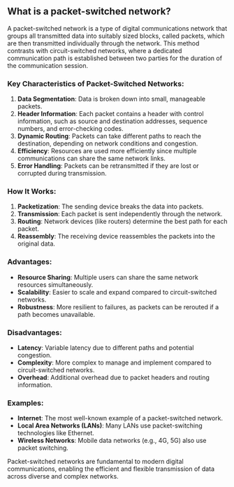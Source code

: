 ## What is a packet-switched network?

A packet-switched network is a type of digital communications network that groups all transmitted data into suitably sized blocks, called packets, which are then transmitted individually through the network. This method contrasts with circuit-switched networks, where a dedicated communication path is established between two parties for the duration of the communication session.

### Key Characteristics of Packet-Switched Networks:
1. **Data Segmentation**: Data is broken down into small, manageable packets.
2. **Header Information**: Each packet contains a header with control information, such as source and destination addresses, sequence numbers, and error-checking codes.
3. **Dynamic Routing**: Packets can take different paths to reach the destination, depending on network conditions and congestion.
4. **Efficiency**: Resources are used more efficiently since multiple communications can share the same network links.
5. **Error Handling**: Packets can be retransmitted if they are lost or corrupted during transmission.

### How It Works:
1. **Packetization**: The sending device breaks the data into packets.
2. **Transmission**: Each packet is sent independently through the network.
3. **Routing**: Network devices (like routers) determine the best path for each packet.
4. **Reassembly**: The receiving device reassembles the packets into the original data.

### Advantages:
- **Resource Sharing**: Multiple users can share the same network resources simultaneously.
- **Scalability**: Easier to scale and expand compared to circuit-switched networks.
- **Robustness**: More resilient to failures, as packets can be rerouted if a path becomes unavailable.

### Disadvantages:
- **Latency**: Variable latency due to different paths and potential congestion.
- **Complexity**: More complex to manage and implement compared to circuit-switched networks.
- **Overhead**: Additional overhead due to packet headers and routing information.

### Examples:
- **Internet**: The most well-known example of a packet-switched network.
- **Local Area Networks (LANs)**: Many LANs use packet-switching technologies like Ethernet.
- **Wireless Networks**: Mobile data networks (e.g., 4G, 5G) also use packet switching.

Packet-switched networks are fundamental to modern digital communications, enabling the efficient and flexible transmission of data across diverse and complex networks.